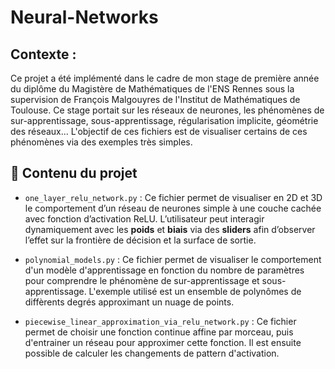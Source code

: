 # Neural-Networks

## Contexte :
  Ce projet a été implémenté dans le cadre de mon stage de première année du diplôme du Magistère de Mathématiques de l'ENS Rennes sous la supervision de François Malgouyres de l'Institut de Mathématiques de Toulouse. Ce stage portait sur les réseaux de neurones, les phénomènes de sur-apprentissage, sous-apprentissage, régularisation implicite, géométrie des réseaux... L'objectif de ces fichiers est de visualiser certains de ces phénomènes via des exemples très simples.
  
## 📁 Contenu du projet

- `one_layer_relu_network.py` : Ce fichier permet de visualiser en 2D et 3D le comportement d’un réseau de neurones simple à une couche cachée avec fonction d’activation ReLU. L’utilisateur peut interagir dynamiquement avec les **poids** et **biais** via des **sliders** afin d’observer l’effet sur la frontière de décision et la surface de sortie.

- `polynomial_models.py` : Ce fichier permet de visualiser le comportement d'un modèle d'apprentissage en fonction du nombre de paramètres pour comprendre le phénomène de sur-apprentissage et sous-apprentissage. L'exemple utilisé est un ensemble de polynômes de diffèrents degrés approximant un nuage de points.

- `piecewise_linear_approximation_via_relu_network.py` : Ce fichier permet de choisir une fonction continue affine par morceau, puis d'entrainer un réseau pour approximer cette fonction. Il est ensuite possible de calculer les changements de pattern d'activation.

